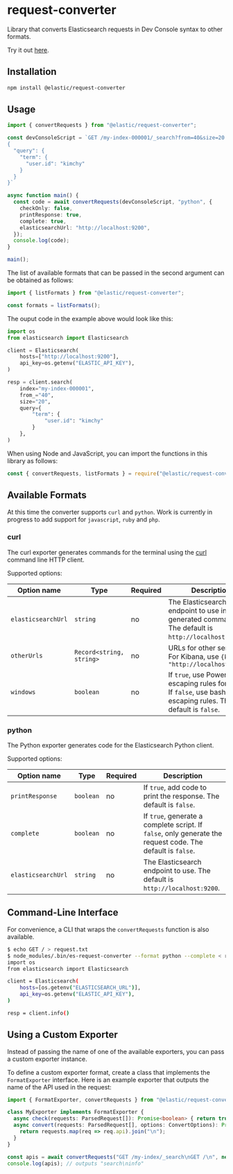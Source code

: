 # request-converter

Library that converts Elasticsearch requests in Dev Console syntax to other formats.

Try it out [here](https://elastic.github.io/request-converter).

## Installation

```bash
npm install @elastic/request-converter
```

## Usage

```typescript
import { convertRequests } from "@elastic/request-converter";

const devConsoleScript = `GET /my-index-000001/_search?from=40&size=20
{
  "query": {
    "term": {
      "user.id": "kimchy"
    }
  }
}`

async function main() {
  const code = await convertRequests(devConsoleScript, "python", {
    checkOnly: false,
    printResponse: true,
    complete: true,
    elasticsearchUrl: "http://localhost:9200",
  });
  console.log(code);
}

main();
```

The list of available formats that can be passed in the second argument can be
obtained as follows:

```typescript
import { listFormats } from "@elastic/request-converter";

const formats = listFormats();
```

The ouput code in the example above would look like this:

```python
import os
from elasticsearch import Elasticsearch

client = Elasticsearch(
    hosts=["http://localhost:9200"],
    api_key=os.getenv("ELASTIC_API_KEY"),
)

resp = client.search(
    index="my-index-000001",
    from_="40",
    size="20",
    query={
        "term": {
            "user.id": "kimchy"
        }
    },
)
```

When using Node and JavaScript, you can import the functions in this library as
follows:


```typescript
const { convertRequests, listFormats } = require("@elastic/request-converter");
```

## Available Formats

At this time the converter supports `curl` and `python`. Work is currently in
progress to add support for `javascript`, `ruby` and `php`.

### curl

The curl exporter generates commands for the terminal using the
[curl](https://curl.se/) command line HTTP client.

Supported options:

| Option name | Type | Required | Description |
| ----------- | ---- | -------- | ----------- |
| `elasticsearchUrl` | `string` | no | The Elasticsearch endpoint to use in the generated commands. The default is `http://localhost:9200`. |
| `otherUrls` | `Record<string, string>` | no | URLs for other services. For Kibana, use `{kbn: "http://localhost:5601"}` |
| `windows` | `boolean` | no | If `true`, use PowerShell escaping rules for quotes. If `false`, use bash/zsh escaping rules. The default is `false`. |

### python

The Python exporter generates code for the Elasticsearch Python client.

Supported options:

| Option name | Type | Required | Description |
| ----------- | ---- | -------- | ----------- |
| `printResponse` | `boolean` | no | If `true`, add code to print the response. The default is `false`. |
| `complete` | `boolean` | no | If `true`, generate a complete script. If `false`, only generate the request code. The default is `false`. |
| `elasticsearchUrl` | `string` | no | The Elasticsearch endpoint to use. The default is `http://localhost:9200`. |

## Command-Line Interface

For convenience, a CLI that wraps the `convertRequests` function is also available.

```bash
$ echo GET / > request.txt
$ node_modules/.bin/es-request-converter --format python --complete < request.txt
import os
from elasticsearch import Elasticsearch

client = Elasticsearch(
    hosts=[os.getenv("ELASTICSEARCH_URL")],
    api_key=os.getenv("ELASTIC_API_KEY"),
)

resp = client.info()
```

## Using a Custom Exporter

Instead of passing the name of one of the available exporters, you can pass a
custom exporter instance.

To define a custom exporter format, create a class that implements the
`FormatExporter` interface. Here is an example exporter that outputs the name
of the API used in the request:

```typescript
import { FormatExporter, convertRequests } from "@elastic/request-converter";

class MyExporter implements FormatExporter {
  async check(requests: ParsedRequest[]): Promise<boolean> { return true; }
  async convert(requests: ParsedRequest[], options: ConvertOptions): Promise<string> {
    return requests.map(req => req.api).join("\n");
  }
}

const apis = await convertRequests("GET /my-index/_search\nGET /\n", new MyExporter(), {});
console.log(apis); // outputs "search\ninfo"
```
